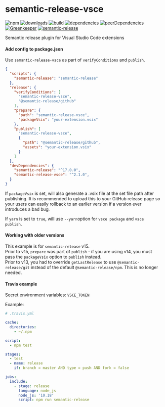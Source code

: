 # semantic-release-vsce

[![npm](https://img.shields.io/npm/v/semantic-release-vsce.svg)](https://www.npmjs.com/package/semantic-release-vsce)
[![downloads](https://img.shields.io/npm/dt/semantic-release-vsce.svg)](https://www.npmjs.com/package/semantic-release-vsce)
[![build](https://travis-ci.org/raix/semantic-release-vsce.svg?branch=master)](https://travis-ci.org/raix/semantic-release-vsce)
[![dependencies](https://david-dm.org/raix/semantic-release-vsce/status.svg)](https://david-dm.org/raix/semantic-release-vsce)
[![peerDependencies](https://david-dm.org/raix/semantic-release-vsce/peer-status.svg)](https://david-dm.org/raix/semantic-release-vsce?type=peer)
[![Greenkeeper](https://badges.greenkeeper.io/raix/semantic-release-vsce.svg)](https://greenkeeper.io/)
[![semantic-release](https://img.shields.io/badge/%20%20%F0%9F%93%A6%F0%9F%9A%80-semantic--release-e10079.svg)](https://github.com/semantic-release/semantic-release)

Semantic release plugin for Visual Studio Code extensions

#### Add config to package.json

Use `semantic-release-vsce` as part of `verifyConditions` and `publish`.

```json
{
  "scripts": {
    "semantic-release": "semantic-release"
  },
  "release": {
    "verifyConditions": [
      "semantic-release-vsce",
      "@semantic-release/github"
    ],
    "prepare": {
      "path": "semantic-release-vsce",
      "packageVsix": "your-extension.vsix"
    },
    "publish": [
      "semantic-release-vsce",
      {
        "path": "@semantic-release/github",
        "assets": "your-extension.vsix"
      }
    ]
  },
  "devDependencies": {
    "semantic-release": "^17.0.0",
    "semantic-release-vsce": "^2.1.0",
  }
}
```

If `packageVsix` is set, will also generate a .vsix file at the set file path after publishing.
It is recommended to upload this to your GitHub release page so your users can easily rollback to an earlier version if a version ever introduces a bad bug. 

If `yarn` is set to `true`, will use `--yarn`option for `vsce package` and `vsce publish`.

#### Working with older versions

This example is for `semantic-release` v15.  
Prior to v15, `prepare` was part of `publish` - if you are using v14, you must pass the `packageVsix` option to `publish` instead.  
Prior to v13, you had to override `getLastRelease` to use `@semantic-release/git` instead of the default `@semantic-release/npm`. This is no longer needed.

#### Travis example

Secret environment variables: `VSCE_TOKEN`

Example:

```yaml
# .travis.yml

cache:
  directories:
    - ~/.npm

script:
  - npm test

stages:
  - test
  - name: release
    if: branch = master AND type = push AND fork = false

jobs:
  include:
    - stage: release
      language: node_js
      node_js: '10.18'
      script: npm run semantic-release
```
